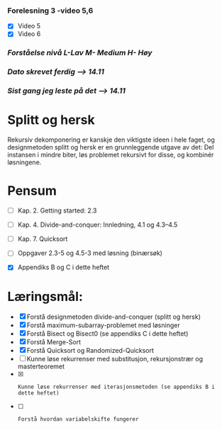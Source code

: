 ### Forelesning 3 -video 5,6
- [x] Video 5
- [x] Video 6 
  
### _Forståelse nivå L-Lav M- Medium H- Høy_

### _Dato skrevet ferdig --> **14.11**_
### _Sist gang jeg leste på det --> **14.11**_

# **Splitt og hersk**

Rekursiv dekomponering er kanskje den viktigste ideen i hele faget, og designmetoden splitt og hersk er en grunnleggende utgave av det: Del instansen i mindre biter,
løs problemet rekursivt for disse, og kombinér løsningene.


# Pensum

- [ ]  Kap. 2. Getting started: 2.3
- [ ]  Kap. 4. Divide-and-conquer: Innledning, 4.1 og 4.3–4.5  
- [ ]  Kap. 7. Quicksort
- [ ]   Oppgaver 2.3-5 og 4.5-3 med løsning (binærsøk)
- [x]    Appendiks B og C i dette heftet

  

# **Læringsmål:**

- [x] Forstå designmetoden divide-and-conquer (splitt og hersk)
- [x]  Forstå maximum-subarray-problemet med løsninger
- [x]  Forstå Bisect og Bisect0 (se appendiks C i dette heftet)
- [x]  Forstå Merge-Sort
- [x]   Forstå Quicksort og Randomized-Quicksort
- [ ]    Kunne løse rekurrenser med substitusjon, rekursjonstrær og masterteoremet
- [x]     Kunne løse rekurrenser med iterasjonsmetoden (se appendiks B i dette heftet)
- [ ]     Forstå hvordan variabelskifte fungerer


